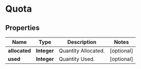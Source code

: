 # Quota

## Properties
Name | Type | Description | Notes
------------ | ------------- | ------------- | -------------
**allocated** | **Integer** | Quantity Allocated. |  [optional]
**used** | **Integer** | Quantity Used. |  [optional]
